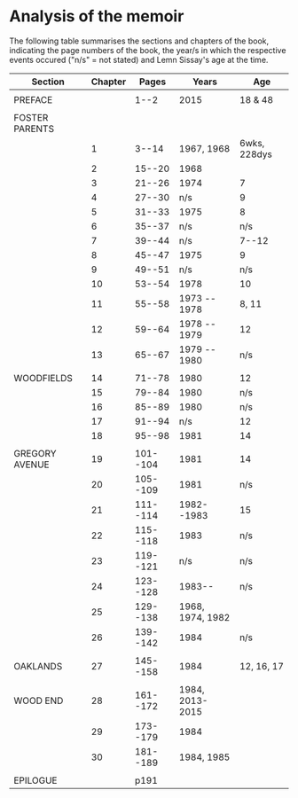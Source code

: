 # Analysis of the memoir

The following table summarises the sections and chapters of the book, indicating the page numbers of the book, the year/s in which the respective events occured ("n/s" = not stated) and Lemn Sissay's age at the time.

|	Section	|	Chapter	|	Pages	|	Years	|	Age	|
|	------	|	------	|	------	|	------	|	------	|
|		|		|		|		|		|
|	PREFACE	|		|	1--2	|	2015	|	18 & 48	|
|		|		|		|		|		|
|	FOSTER PARENTS	|		|		|		|		|
|		|	1	|	3--14	|	1967, 1968	|	6wks, 228dys	|
|		|	2	|	15--20	|	1968	|		|
|		|	3	|	21--26	|	1974	|	7	|
|		|	4	|	27--30	|	n/s	|	9	|
|		|	5	|	31--33	|	1975	|	8	|
|		|	6	|	35--37	|	n/s	|	n/s	|
|		|	7	|	39--44	|	n/s	|	7--12	|
|		|	8	|	45--47	|	1975	|	9	|
|		|	9	|	49--51	|	n/s	|	n/s	|
|		|	10	|	53--54	|	1978	|	10	|
|		|	11	|	55--58	|	1973 -- 1978	|	8, 11	|
|		|	12	|	59--64	|	1978 -- 1979	|	12	|
|		|	13	|	65--67	|	1979 -- 1980	|	n/s	|
|		|		|		|		|		|
|	WOODFIELDS	|	14	|	71--78	|	1980	|	12	|
|		|	15	|	79--84	|	1980	|	n/s	|
|		|	16	|	85--89	|	1980	|	n/s	|
|		|	17	|	91--94	|	n/s	|	12	|
|		|	18	|	95--98	|	1981	|	14	|
|		|		|		|		|		|
|	GREGORY AVENUE	|	19	|	101--104	|	1981	|	14	|
|		|	20	|	105--109	|	1981	|	n/s	|
|		|	21	|	111--114	|	1982--1983	|	15	|
|		|	22	|	115--118	|	1983	|	n/s	|
|		|	23	|	119--121	|	n/s	|	n/s	|
|		|	24	|	123--128	|	1983--	|	n/s	|
|		|	25	|	129--138	|	1968, 1974, 1982	|		|
|		|	26	|	139--142	|	1984	|	n/s	|
|		|		|		|		|		|
|	OAKLANDS	|	27	|	145--158	|	1984	|	12, 16, 17	|
|		|		|		|		|		|
|	WOOD END	|	28	|	161--172	|	1984, 2013-2015	|		|
|		|	29	|	173--179	|	1984	|		|
|		|	30	|	181--189	|	1984, 1985	|		|
|		|		|		|		|		|
|	EPILOGUE	|		|	p191	|		|		|

